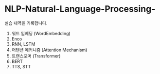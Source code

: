 # NLP-Natural-Language-Processing-
실습 내역을 기록합니다.
1) 워드 임베딩 (WordEmbedding)
2) Enco
3) RNN, LSTM
4) 어텐션 메커니즘 (Attention Mechanism) 
5) 트랜스포머 (Transformer)
6) BERT
7) TTS, STT
